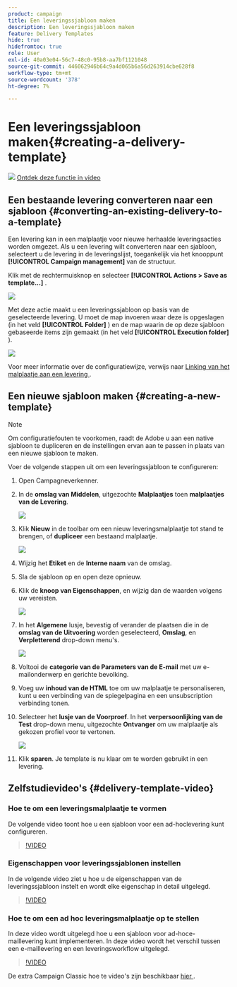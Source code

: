 ```yaml
---
product: campaign
title: Een leveringssjabloon maken
description: Een leveringssjabloon maken
feature: Delivery Templates
hide: true
hidefromtoc: true
role: User
exl-id: 40a03e04-56c7-48c0-95b8-aa7bf1121048
source-git-commit: 446062946b64c9a4d065b6a56d263914cbe628f8
workflow-type: tm+mt
source-wordcount: '378'
ht-degree: 7%

---
```


# Een leveringssjabloon maken{#creating-a-delivery-template}

![](assets/do-not-localize/how-to-video.png) [Ontdek deze functie in video](#delivery-template-video)

## Een bestaande levering converteren naar een sjabloon {#converting-an-existing-delivery-to-a-template}

Een levering kan in een malplaatje voor nieuwe herhaalde leveringsacties worden omgezet. Als u een levering wilt converteren naar een sjabloon, selecteert u de levering in de leveringslijst, toegankelijk via het knooppunt **[!UICONTROL Campaign management]** van de structuur.

Klik met de rechtermuisknop en selecteer **[!UICONTROL Actions > Save as template...]** .

![](assets/s_ncs_user_campaign_save_as_scenario.png)

Met deze actie maakt u een leveringssjabloon op basis van de geselecteerde levering. U moet de map invoeren waar deze is opgeslagen (in het veld **[!UICONTROL Folder]** ) en de map waarin de op deze sjabloon gebaseerde items zijn gemaakt (in het veld **[!UICONTROL Execution folder]** ).

![](assets/s_ncs_user_campaign_save_as_scenario_a.png)

Voor meer informatie over de configuratiewijze, verwijs naar [ Linking van het malplaatje aan een levering ](creating-a-delivery-from-a-template.md#linking-the-template-to-a-delivery).

## Een nieuwe sjabloon maken {#creating-a-new-template}

>[!NOTE]
>
>Om configuratiefouten te voorkomen, raadt de Adobe u aan een native sjabloon te dupliceren en de instellingen ervan aan te passen in plaats van een nieuwe sjabloon te maken.

Voer de volgende stappen uit om een leveringssjabloon te configureren:

1. Open Campagneverkenner.
1. In de **omslag van Middelen**, uitgezochte **Malplaatjes** toen **malplaatjes van de Levering**.

   ![](assets/delivery_template_1.png)

1. Klik **Nieuw** in de toolbar om een nieuw leveringsmalplaatje tot stand te brengen, of **dupliceer** een bestaand malplaatje.

   ![](assets/delivery_template_2.png)

1. Wijzig het **Etiket** en de **Interne naam** van de omslag.
1. Sla de sjabloon op en open deze opnieuw.
1. Klik de **knoop van Eigenschappen**, en wijzig dan de waarden volgens uw vereisten.

   ![](assets/delivery_template_3.png)

1. In het **Algemene** lusje, bevestig of verander de plaatsen die in de **omslag van de Uitvoering** worden geselecteerd, **Omslag**, en **Verpletterend** drop-down menu&#39;s.

   ![](assets/delivery_template_4.png)

1. Voltooi de **categorie van de Parameters van de E-mail** met uw e-mailonderwerp en gerichte bevolking.
1. Voeg uw **inhoud van de HTML** toe om uw malplaatje te personaliseren, kunt u een verbinding van de spiegelpagina en een unsubscription verbinding tonen.
1. Selecteer het **lusje van de Voorproef**. In het **verpersoonlijking van de Test** drop-down menu, uitgezochte **Ontvanger** om uw malplaatje als gekozen profiel voor te vertonen.

   ![](assets/delivery_template_5.png)

1. Klik **sparen**. Je template is nu klaar om te worden gebruikt in een levering.


## Zelfstudievideo&#39;s {#delivery-template-video}

### Hoe te om een leveringsmalplaatje te vormen

De volgende video toont hoe u een sjabloon voor een ad-hoclevering kunt configureren.

>[!VIDEO](https://video.tv.adobe.com/v/24066?quality=12)

### Eigenschappen voor leveringssjablonen instellen

In de volgende video ziet u hoe u de eigenschappen van de leveringssjabloon instelt en wordt elke eigenschap in detail uitgelegd.

>[!VIDEO](https://video.tv.adobe.com/v/24067?quality=12)

### Hoe te om een ad hoc leveringsmalplaatje op te stellen

In deze video wordt uitgelegd hoe u een sjabloon voor ad-hoce-maillevering kunt implementeren. In deze video wordt het verschil tussen een e-maillevering en een leveringsworkflow uitgelegd.

>[!VIDEO](https://video.tv.adobe.com/v/24065?quality=12)

De extra Campaign Classic hoe te video&#39;s zijn beschikbaar [ hier ](https://experienceleague.adobe.com/docs/campaign-classic-learn/tutorials/overview.html?lang=nl).
